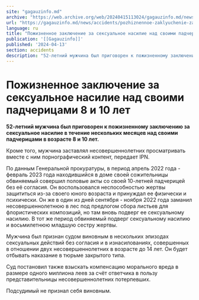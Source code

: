 ```yaml
---
site: "gagauzinfo.md"
archive: "https://web.archive.org/web/20240415113024/gagauzinfo.md/news/accidents/pozhiznennoe-zaklyuchenie-za-seksualnoe-nasilie-nad-svoimi-padcheritsami-8-i-10-let"
url: "https://gagauzinfo.md/news/accidents/pozhiznennoe-zaklyuchenie-za-seksualnoe-nasilie-nad-svoimi-padcheritsami-8-i-10-let"
language: ru
title: "Пожизненное заключение за сексуальное насилие над своими падчерицами 8 и 10 лет"
publication: '[[Gagauzinfo]]'
published: '2024-04-13'
section: accidents
description: "52-летний мужчина был приговорен к пожизненному заключению за сексуальное насилие в течение нескольких месяцев над своими падчерицами в возрасте 8 и 10 лет."
---
```


# Пожизненное заключение за сексуальное насилие над своими падчерицами 8 и 10 лет

**52-летний мужчина был приговорен к пожизненному заключению за сексуальное насилие в течение нескольких месяцев над своими падчерицами в возрасте 8 и 10 лет.**

Кроме того, мужчина заставлял несовершеннолетних просматривать вместе с ним порнографический контент, передает IPN.

По данным Генеральной прокуратуры, в период апрель 2022 года - февраль 2023 года находившийся в доме своей сожительницы обвиняемый совершил половые акты со своей 10-летней падчерицей без её согласия. Он воспользовался неспособностью жертвы защититься из-за своего юного возраста и принуждал ее физически и психически. Он же в один из дней сентября - ноября 2022 года заманил несовершеннолетнюю в лес под предлогом сбора листьев для флористических композиций, но там вновь подверг ее сексуальному насилию. В тот же период обвиняемый подверг сексуальному насилию и восьмилетнюю младшую сестру жертвы.

Мужчина был признан судом виновным в нескольких эпизодах сексуальных действий без согласия и в изнасилованиях, совершенных в отношении двух несовершеннолетних в возрасте до 14 лет. Он будет отбывать наказание в тюрьме закрытого типа.

Суд постановил также взыскать компенсацию морального вреда в размере одного миллиона леев за счёт ответчика в пользу представительницы несовершеннолетних потерпевших.

Подсудимый не признал себя виновным.